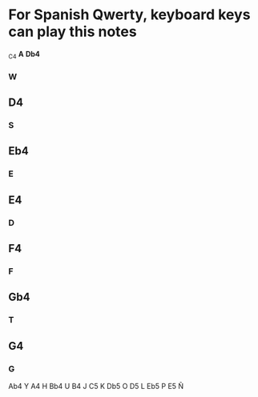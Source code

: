 # For Spanish Qwerty, keyboard keys can play this notes

<sub>C4</sub>
**A**
__Db4__
### W
## D4
### S
## Eb4
### E
## E4
### D
## F4
### F
## Gb4
### T
## G4
### G
Ab4		Y
A4		H
Bb4		U
B4		J
C5		K
Db5		O
D5		L
Eb5		P
E5		Ñ
